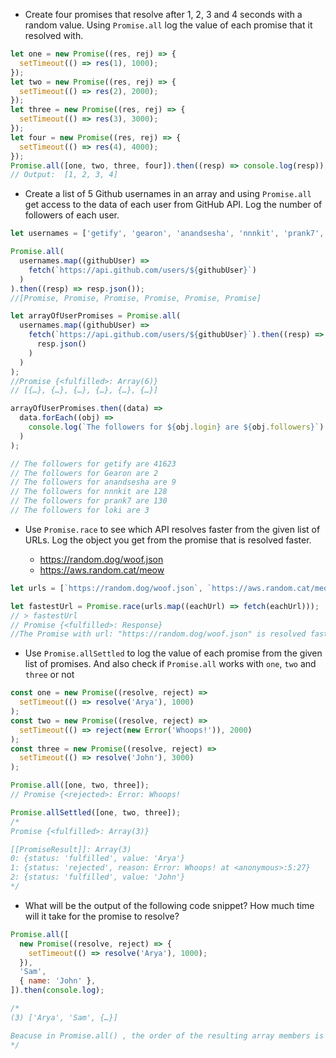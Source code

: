 - Create four promises that resolve after 1, 2, 3 and 4 seconds with a random value. Using `Promise.all` log the value of each promise that it resolved with.

```js
let one = new Promise((res, rej) => {
  setTimeout(() => res(1), 1000);
});
let two = new Promise((res, rej) => {
  setTimeout(() => res(2), 2000);
});
let three = new Promise((res, rej) => {
  setTimeout(() => res(3), 3000);
});
let four = new Promise((res, rej) => {
  setTimeout(() => res(4), 4000);
});
Promise.all([one, two, three, four]).then((resp) => console.log(resp));
// Output:  [1, 2, 3, 4]
```

- Create a list of 5 Github usernames in an array and using `Promise.all` get access to the data of each user from GitHub API. Log the number of followers of each user.

```js
let usernames = ['getify', 'gearon', 'anandsesha', 'nnnkit', 'prank7', 'loki'];

Promise.all(
  usernames.map((githubUser) =>
    fetch(`https://api.github.com/users/${githubUser}`)
  )
).then((resp) => resp.json());
//[Promise, Promise, Promise, Promise, Promise, Promise]

let arrayOfUserPromises = Promise.all(
  usernames.map((githubUser) =>
    fetch(`https://api.github.com/users/${githubUser}`).then((resp) =>
      resp.json()
    )
  )
);
//Promise {<fulfilled>: Array(6)}
// [{…}, {…}, {…}, {…}, {…}, {…}]

arrayOfUserPromises.then((data) =>
  data.forEach((obj) =>
    console.log(`The followers for ${obj.login} are ${obj.followers}`)
  )
);

// The followers for getify are 41623
// The followers for Gearon are 2
// The followers for anandsesha are 9
// The followers for nnnkit are 128
// The followers for prank7 are 130
// The followers for loki are 3
```

- Use `Promise.race` to see which API resolves faster from the given list of URLs. Log the object you get from the promise that is resolved faster.

  - https://random.dog/woof.json
  - https://aws.random.cat/meow

```js
let urls = [`https://random.dog/woof.json`, `https://aws.random.cat/meow`];

let fastestUrl = Promise.race(urls.map((eachUrl) => fetch(eachUrl)));
// > fastestUrl
// Promise {<fulfilled>: Response}
//The Promise with url: "https://random.dog/woof.json" is resolved faster.
```

- Use `Promise.allSettled` to log the value of each promise from the given list of promises. And also check if `Promise.all` works with `one`, `two` and `three` or not

```js
const one = new Promise((resolve, reject) =>
  setTimeout(() => resolve('Arya'), 1000)
);
const two = new Promise((resolve, reject) =>
  setTimeout(() => reject(new Error('Whoops!')), 2000)
);
const three = new Promise((resolve, reject) =>
  setTimeout(() => resolve('John'), 3000)
);

Promise.all([one, two, three]);
// Promise {<rejected>: Error: Whoops!

Promise.allSettled([one, two, three]);
/*
Promise {<fulfilled>: Array(3)}

[[PromiseResult]]: Array(3)
0: {status: 'fulfilled', value: 'Arya'}
1: {status: 'rejected', reason: Error: Whoops! at <anonymous>:5:27}
2: {status: 'fulfilled', value: 'John'}
*/
```

- What will be the output of the following code snippet? How much time will it take for the promise to resolve?

```js
Promise.all([
  new Promise((resolve, reject) => {
    setTimeout(() => resolve('Arya'), 1000);
  }),
  'Sam',
  { name: 'John' },
]).then(console.log);

/*
(3) ['Arya', 'Sam', {…}]

Beacuse in Promise.all() , the order of the resulting array members is the same as in its source promises. Even though the first promise takes the longest time to resolve, it’s still first in the array of results.
*/
```

